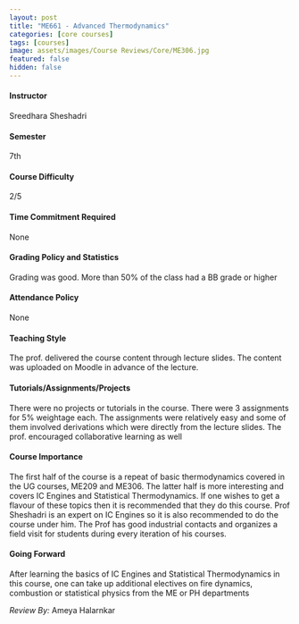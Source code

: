 ```yaml
---
layout: post
title: "ME661 - Advanced Thermodynamics"
categories: [core courses]
tags: [courses]
image: assets/images/Course Reviews/Core/ME306.jpg
featured: false
hidden: false
---
```


#### Instructor
Sreedhara Sheshadri

#### Semester

7th

#### Course Difficulty

2/5

#### Time Commitment Required

None

#### Grading Policy and Statistics

Grading was good. More than 50% of the class had a BB grade or higher

#### Attendance Policy

None

#### Teaching Style

The prof. delivered the course content through lecture slides. The content was uploaded on Moodle in advance of the lecture.

#### Tutorials/Assignments/Projects

There were no projects or tutorials in the course. There were 3 assignments for 5% weightage each. The assignments were relatively easy and some of them involved derivations which were directly from the lecture slides. The prof. encouraged collaborative learning as well

#### Course Importance

The first half of the course is a repeat of basic thermodynamics covered in the UG courses, ME209 and ME306. The latter half is more interesting and covers IC Engines and Statistical Thermodynamics. If one wishes to get a flavour of these topics then it is recommended that they do this course. Prof Sheshadri is an expert on IC Engines so it is also recommended to do the course under him. The Prof has good industrial contacts and organizes a field visit for students during every iteration of his courses.

#### Going Forward

After learning the basics of IC Engines and Statistical Thermodynamics in this course, one can take up additional electives on fire dynamics, combustion or statistical physics from the ME or PH departments

_Review By:_ Ameya Halarnkar
